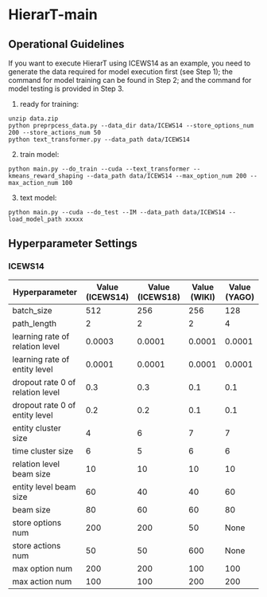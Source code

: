 # HierarT-main

## Operational Guidelines
If you want to execute HierarT using ICEWS14 as an example, you need to generate the data required for model execution first (see Step 1); 
the command for model training can be found in Step 2; 
and the command for model testing is provided in Step 3.
1. ready for training:
```shell
unzip data.zip
python preprpcess_data.py --data_dir data/ICEWS14 --store_options_num 200 --store_actions_num 50
python text_transformer.py --data_path data/ICEWS14
```

2. train model:
```shell
python main.py --do_train --cuda --text_transformer --kmeans_reward_shaping --data_path data/ICEWS14 --max_option_num 200 --max_action_num 100
```

3. text model:
```shell
python main.py --cuda --do_test --IM --data_path data/ICEWS14 --load_model_path xxxxx
```

## Hyperparameter Settings

### ICEWS14

|  Hyperparameter  | Value (ICEWS14) | Value (ICEWS18) | Value (WIKI)  | Value (YAGO)  |
|  ----  |  ----  | ----  |  ----  | ----  |
| batch_size  | 512 |256 | 256 | 128 |
| path_length  | 2 | 2 | 2 | 4 |
| learning rate of relation level  | 0.0003 | 0.0001 | 0.0001 | 0.0001 |
| learning rate of entity level  | 0.0001 | 0.0001 | 0.0001 | 0.0001 |
| dropout rate 0 of relation level  | 0.3 | 0.3 | 0.1 | 0.1 |  
| dropout rate 0 of entity level  | 0.2 | 0.2 | 0.1 | 0.1 |
| entity cluster size  | 4 | 6 | 7 | 7 |
| time cluster size  | 6 | 5 | 6 | 6 |
| relation level beam size  | 10 | 10 | 10 | 10 |
| entity level beam size  | 60 | 40 | 40 | 60 |
| beam size  | 80 | 60 | 60 | 80 |
|store options num | 200 | 200 | 50 | None |
|store actions num | 50 | 50 | 600 | None |
|max option num | 200 | 200 | 100 | 100 |
|max action num | 100 | 100 | 200 | 200 |

